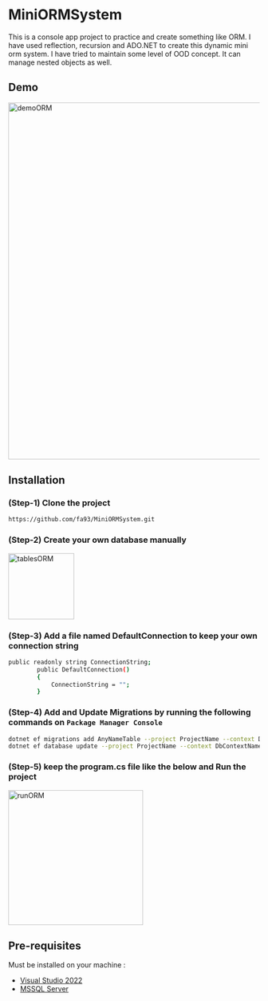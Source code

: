 # MiniORMSystem
This is a console app project to practice and create something like ORM. I have used reflection, recursion and ADO.NET to create this dynamic mini orm system. I have tried to maintain some level of OOD concept. It can manage nested objects as well. 

## Demo
<img width="714" alt="demoORM" src="https://user-images.githubusercontent.com/61489549/202839301-8ba6e516-5885-420d-8962-371c158cc6de.PNG">

## Installation
### (Step-1) Clone the project

```bash
https://github.com/fa93/MiniORMSystem.git
```
### (Step-2) Create your own database manually 
<img width="132" alt="tablesORM" src="https://user-images.githubusercontent.com/61489549/202840188-79b88b65-f46b-4eaf-8964-5cfce967d10f.PNG">

### (Step-3) Add a file named DefaultConnection to keep your own connection string 

```bash
public readonly string ConnectionString;
        public DefaultConnection()
        {
            ConnectionString = "";
        }
```
### (Step-4) Add and Update Migrations by running the following commands on ``` Package Manager Console ```

```bash
dotnet ef migrations add AnyNameTable --project ProjectName --context DbContextName -o Data/Migrations
dotnet ef database update --project ProjectName --context DbContextName
```

### (Step-5) keep the program.cs file like the below and Run the project
<img width="270" alt="runORM" src="https://user-images.githubusercontent.com/61489549/202840400-a538a65d-7211-4337-b290-9858cdd04a02.PNG">

## Pre-requisites
Must be installed on your machine :
- [Visual Studio 2022](https://visualstudio.microsoft.com/vs/)
- [MSSQL Server](https://www.microsoft.com/en-us/sql-server/sql-server-downloads)


